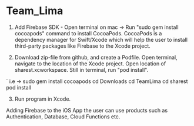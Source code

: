 # Team_Lima

1. Add Firebase SDK - Open terminal on mac -> Run "sudo gem install cocoapods" command to install CocoaPods.
CocoaPods is a dependency manager for Swift/Xcode which will help the user to install third-party packages like 
Firebase to the Xcode project.

2. Download zip-file from github, and create a Podfile. Open terminal, navigate to the location of the Xcode project. 
Open location of sharest.xcworkspace. Still in terminal, run "pod install". 

`
i.e -> 
sudo gem install cocoapods
cd Downloads
cd TeamLima
cd sharest
pod install

       
3. Run program in Xcode.

Adding Firebase to the iOS App the user can use products such as Authentication, Database, Cloud Functions etc.
